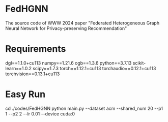 # FedHGNN
The source code of WWW 2024 paper "Federated Heterogeneous Graph Neural Network for Privacy-preserving Recommendation"


# Requirements
dgl==1.1.0+cu113
numpy==1.21.6
ogb==1.3.6
python==3.7.13
scikit-learn==1.0.2
scipy==1.7.3
torch==1.12.1+cu113
torchaudio==0.12.1+cu113
torchvision==0.13.1+cu113


# Easy Run
cd ./codes/FedHGNN
python main.py --dataset acm --shared_num 20 --p1 1 --p2 2 --lr 0.01 --device cuda:0


